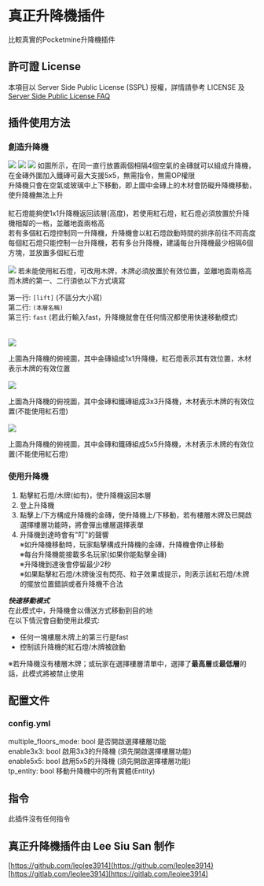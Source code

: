 # 真正升降機插件

比較真實的Pocketmine升降機插件

## 許可證 License
本項目以 Server Side Public License (SSPL) 授權，詳情請參考 LICENSE 及 [Server Side Public License FAQ](https://www.mongodb.com/licensing/server-side-public-license/faq)

## 插件使用方法

### 創造升降機
![](https://i.imgur.com/XLIKerA.jpg)
![](https://i.imgur.com/bdNn5IY.jpg)
![](https://i.imgur.com/UfE1i4s.jpg)
如圖所示，在同一直行放置兩個相隔4個空氣的金磚就可以組成升降機，在金磚外圍加入鐵磚可最大支援5x5，無需指令，無需OP權限<br>
升降機只會在空氣或玻璃中上下移動，即上圖中金磚上的木材會防礙升降機移動，使升降機無法上升<br>
<br>
紅石燈能夠使1x1升降機返回該層(高度)，若使用紅石燈，紅石燈必須放置於升降機相鄰的一格，並離地面兩格高<br>
若有多個紅石燈控制同一升降機，升降機會以紅石燈啟動時間的排序前往不同高度<br>
每個紅石燈只能控制一台升降機，若有多台升降機，建議每台升降機最少相隔6個方塊，並放置多個紅石燈<br>
<br>
![](https://i.imgur.com/ovhPLyj.jpg)
若未能使用紅石燈，可改用木牌，木牌必須放置於有效位置，並離地面兩格高<br>
而木牌的第一、二行須依以下方式填寫<br>

第一行: `[lift]` (不區分大小寫)<br>
第二行: `(本層名稱)`<br>
第三行: `fast` (若此行輸入fast，升降機就會在任何情況都使用快速移動模式)<br>
<br>
<br>
![](https://i.imgur.com/yxWW07p.jpg)

上圖為升降機的俯視圖，其中金磚組成1x1升降機，紅石燈表示其有效位置，木材表示木牌的有效位置
<br>
<br>
![](https://i.imgur.com/ZtLlGMq.jpg)

上圖為升降機的俯視圖，其中金磚和鐵磚組成3x3升降機，木材表示木牌的有效位置(不能使用紅石燈)
<br>
<br>
![](https://i.imgur.com/jbYX902.jpg)

上圖為升降機的俯視圖，其中金磚和鐵磚組成5x5升降機，木材表示木牌的有效位置(不能使用紅石燈)

### 使用升降機
1. 點擊紅石燈/木牌(如有)，使升降機返回本層<br>
2. 登上升降機<br>
3. 點擊上/下方構成升降機的金磚，使升降機上/下移動，若有樓層木牌及已開啟選擇樓層功能時，將會彈出樓層選擇表單<br>
4. 升降機到達時會有"叮"的聲響<br>
※如升降機移動時，玩家點擊構成升降機的金磚，升降機會停止移動<br>
※每台升降機能接載多名玩家(如果你能點擊金磚)<br>
※升降機到達後會停留最少2秒<br>
※如果點擊紅石燈/木牌後沒有閃亮、粒子效果或提示，則表示該紅石燈/木牌的擺放位置錯誤或者升降機不合法<br>

***快速移動模式***<br>
在此模式中，升降機會以傳送方式移動到目的地<br>
在以下情況會自動使用此模式:
* 任何一塊樓層木牌上的第三行是fast<br>
* 控制該升降機的紅石燈/木牌被啟動<br>

※若升降機沒有樓層木牌；或玩家在選擇樓層清單中，選擇了**最高層**或**最低層**的話，此模式將被禁止使用

## 配置文件

### config.yml
multiple_floors_mode: bool 是否開啟選擇樓層功能<br>
enable3x3: bool 啟用3x3的升降機 (須先開啟選擇樓層功能)<br>
enable5x5: bool 啟用5x5的升降機 (須先開啟選擇樓層功能)<br>
tp_entity: bool 移動升降機中的所有實體(Entity)<br>

## 指令
此插件沒有任何指令

## 真正升降機插件由 Lee Siu San 制作

[https://github.com/leolee3914](https://github.com/leolee3914)<br>
[https://gitlab.com/leolee3914](https://gitlab.com/leolee3914)
